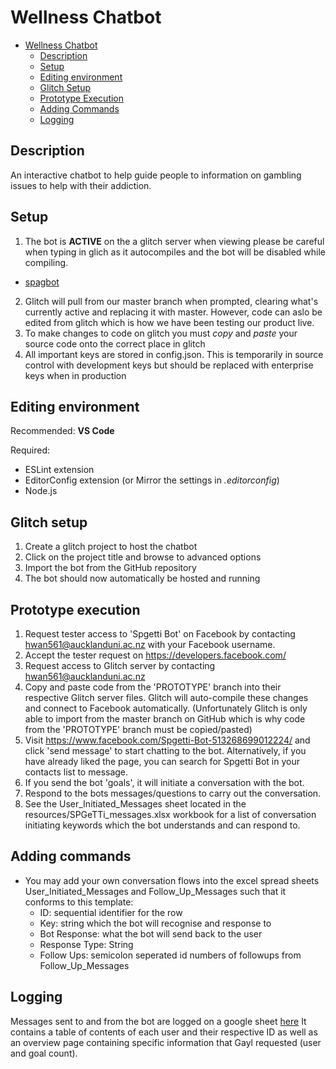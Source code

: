 # Wellness Chatbot

<!-- TOC -->

- [Wellness Chatbot](#wellness-chatbot)
    - [Description](#description)
    - [Setup](#setup)
    - [Editing environment](#editing-environment)
    - [Glitch Setup](#glitch-setup)
    - [Prototype Execution](#prototype-execution)
    - [Adding Commands](#adding-commands)
    - [Logging](#Logging)

<!-- /TOC -->

## Description
An interactive chatbot to help guide people to information on gambling issues to help with their addiction.

## Setup

1. The bot is **ACTIVE** on the a glitch server when viewing please be careful when typing in glich as it autocompiles and the bot will be disabled while compiling.
  - [spagbot](https://glitch.com/edit/#!/join/11b1efd5-8e23-4fd7-a589-83f48cb10c22)
2. Glitch will pull from our master branch when prompted, clearing what's currently active and replacing it with master. However, code can aslo be edited from glitch which is how we have been testing our product live.
3. To make changes to code on glitch you must _copy_ and _paste_ your source code onto the correct place in glitch
4. All important keys are stored in config.json. This is temporarily in source control with development keys but should be replaced with enterprise keys when in production

## Editing environment

Recommended: **VS Code**

Required:

- ESLint extension
- EditorConfig extension (or Mirror the settings in _.editorconfig_)
- Node.js

## Glitch setup

1. Create a glitch project to host the chatbot
2. Click on the project title and browse to advanced options
3. Import the bot from the GitHub repository
4. The bot should now automatically be hosted and running

## Prototype execution

1. Request tester access to 'Spgetti Bot' on Facebook by contacting hwan561@aucklanduni.ac.nz with your Facebook username.
2. Accept the tester request on https://developers.facebook.com/
3. Request access to Glitch server by contacting hwan561@aucklanduni.ac.nz
4. Copy and paste code from the 'PROTOTYPE' branch into their respective Glitch server files. Glitch will auto-compile these changes and connect to Facebook automatically. (Unfortunately Glitch is only able to import from the master branch on GitHub which is why code from the 'PROTOTYPE' branch must be copied/pasted)
5. Visit https://www.facebook.com/Spgetti-Bot-513268699012224/ and click 'send message' to start chatting to the bot. Alternatively, if you have already liked the page, you can search for Spgetti Bot in your contacts list to message.
6. If you send the bot 'goals', it will initiate a conversation with the bot.
7. Respond to the bots messages/questions to carry out the conversation.
8. See the User_Initiated_Messages sheet located in the resources/SPGeTTi_messages.xlsx workbook for a list of conversation initiating keywords which the bot understands and can respond to.

## Adding commands
* You may add your own conversation flows into the excel spread sheets User_Initiated_Messages and Follow_Up_Messages such that it conforms to this template:
  - ID: sequential identifier for the row
  - Key: string which the bot will recognise and response to
  - Bot Response: what the bot will send back to the user
  - Response Type: String
  - Follow Ups: semicolon seperated id numbers of followups from Follow_Up_Messages
  
## Logging
Messages sent to and from the bot are logged on a google sheet [here](https://docs.google.com/spreadsheets/d/1ZvkpfeUgNaZjo5vhcATjtyiMtum0TF5hPHhfI0z6iTE/edit?usp=sharing)
It contains a table of contents of each user and their respective ID as well as an overview page containing specific information that Gayl requested (user and goal count).

